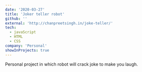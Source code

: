 ```yaml
---
date: '2020-03-27'
title: 'Joker teller robot'
github: ''
external: 'http://chanpreetsingh.in/joke-teller/'
tech:
  - javaScript
  - HTML
  - CSS
company: 'Personal'
showInProjects: true
---
```


Personal project in which robot will crack joke to make you laugh.
